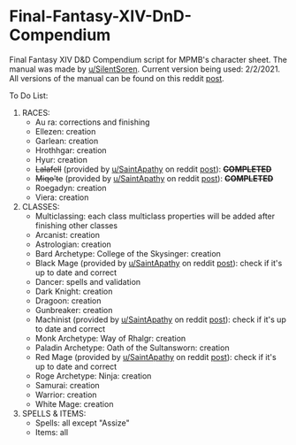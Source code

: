 # Final-Fantasy-XIV-DnD-Compendium
Final Fantasy XIV D&amp;D Compendium script for MPMB's character sheet. The manual was made by [u/SilentSoren](https://www.reddit.com/user/SilentSoren/ "Reddit user"). Current version being used: 2/2/2021. All versions of the manual can be found on this reddit [post](https://www.reddit.com/r/FFXIVxDnD/comments/aoxa5v/current_build_and_previous_versions/?sort=new "Reddit post").

To Do List:
1. RACES:
    * Au ra: corrections and finishing
    * Ellezen: creation
    * Garlean: creation
    * Hrothhgar: creation
    * Hyur: creation
    * ~~Lalafell~~ (provided by [u/SaintApathy](https://www.reddit.com/user/SaintApathy/posts/ "Reddit user") on reddit [post](https://www.reddit.com/r/FFXIVxDnD/comments/b2l709/shadowbringers_content_import_scripts_for_rmpmb_s/ "Reddit post")): ~~**COMPLETED**~~
    * ~~Miqo'te~~  (provided by [u/SaintApathy](https://www.reddit.com/user/SaintApathy/posts/ "Reddit user") on reddit [post](https://www.reddit.com/r/FFXIVxDnD/comments/b2l709/shadowbringers_content_import_scripts_for_rmpmb_s/ "Reddit post")): ~~**COMPLETED**~~
    * Roegadyn: creation
    * Viera: creation
2. CLASSES:
    * Multiclassing: each class multiclass properties will be added after finishing other classes
    * Arcanist: creation
    * Astrologian: creation
    * Bard Archetype: College of the Skysinger: creation
    * Black Mage (provided by [u/SaintApathy](https://www.reddit.com/user/SaintApathy/posts/ "Reddit user") on reddit [post](https://www.reddit.com/r/FFXIVxDnD/comments/b2l709/shadowbringers_content_import_scripts_for_rmpmb_s/ "Reddit post")): check if it's up to date and correct
    * Dancer: spells and validation
    * Dark Knight: creation
    * Dragoon: creation
    * Gunbreaker: creation
    * Machinist (provided by [u/SaintApathy](https://www.reddit.com/user/SaintApathy/posts/ "Reddit user") on reddit [post](https://www.reddit.com/r/FFXIVxDnD/comments/b2l709/shadowbringers_content_import_scripts_for_rmpmb_s/ "Reddit post")): check if it's up to date and correct
    * Monk Archetype: Way of Rhalgr: creation
    * Paladin Archetype: Oath of the Sultansworn: creation
    * Red Mage (provided by [u/SaintApathy](https://www.reddit.com/user/SaintApathy/posts/ "Reddit user") on reddit [post](https://www.reddit.com/r/FFXIVxDnD/comments/b2l709/shadowbringers_content_import_scripts_for_rmpmb_s/ "Reddit post")): check if it's up to date and correct
    * Roge Archetype: Ninja: creation
    * Samurai: creation
    * Warrior: creation
    * White Mage: creation
3. SPELLS &amp; ITEMS:
    * Spells: all except "Assize"
    * Items: all
